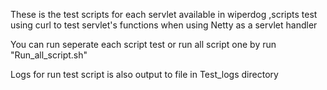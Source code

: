 These is the test scripts for each servlet available in wiperdog ,scripts test using curl to test servlet's functions when using Netty as a servlet handler
 
You can run seperate each script test or run all script one by run "Run_all_script.sh"

Logs for run test script is also output to file in Test_logs directory

